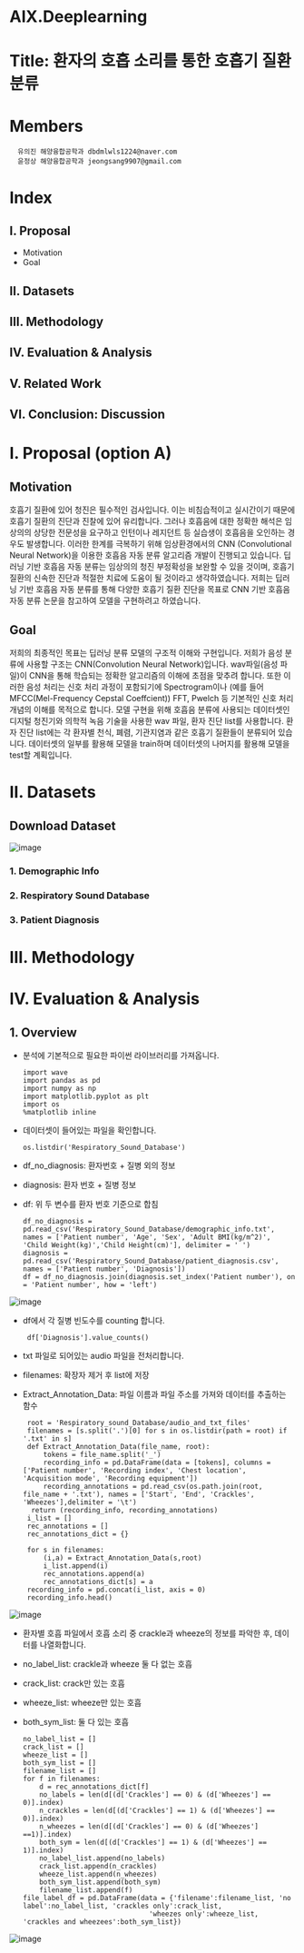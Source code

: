 # AIX.Deeplearning
# Title: 환자의 호흡 소리를 통한 호흡기 질환 분류
# Members
      유의진 해양융합공학과 dbdmlwls1224@naver.com
      윤정상 해양융합공학과 jeongsang9907@gmail.com
# Index
## Ⅰ. Proposal
- Motivation
- Goal
## Ⅱ. Datasets
## Ⅲ. Methodology
## Ⅳ. Evaluation & Analysis
## Ⅴ. Related Work
## Ⅵ. Conclusion: Discussion
# Ⅰ. Proposal (option A)
## Motivation
호흡기 질환에 있어 청진은 필수적인 검사입니다. 이는 비침습적이고 실시간이기 때문에 호흡기 질환의 진단과 진찰에 있어 유리합니다. 그러나 호흡음에 대한 정확한 해석은 임상의의 상당한 전문성을 요구하고 인턴이나 레지던트 등 실습생이 호흡음을 오인하는 경우도 발생합니다. 이러한 한계를 극복하기 위해 임상환경에서의 CNN  (Convolutional Neural Network)을 이용한 호흡음 자동 분류 알고리즘 개발이 진행되고 있습니다. 딥러닝 기반 호흡음 자동 분류는 임상의의 청진 부정확성을 보완할 수 있을 것이며, 호흡기 질환의 신속한 진단과 적절한 치료에 도움이 될 것이라고 생각하였습니다. 저희는 딥러닝 기반 호흡음 자동 분류를 통해 다양한 호흡기 질환 진단을 목표로 CNN 기반 호흡음 자동 분류 논문을 참고하여 모델을 구현하려고 하였습니다.
## Goal
저희의 최종적인 목표는 딥러닝 분류 모델의 구조적 이해와 구현입니다. 저희가 음성 분류에 사용할 구조는 CNN(Convolution Neural Network)입니다. wav파일(음성 파일)이 CNN을 통해 학습되는 정확한 알고리즘의 이해에 초점을 맞추려 합니다. 또한 이러한 음성 처리는 신호 처리 과정이 포함되기에 Spectrogram이나 (예를 들어 MFCC(Mel-Frequency Cepstal Coeffcient)) FFT, Pwelch 등 기본적인 신호 처리 개념의 이해를 목적으로 합니다. 모델 구현을 위해 호흡음 분류에 사용되는 데이터셋인 디지털 청진기와 의학적 녹음 기술을 사용한 wav 파일, 환자 진단 list를 사용합니다. 환자 진단 list에는 각 환자별 천식, 폐렴, 기관지염과 같은 호흡기 질환들이 분류되어 있습니다. 데이터셋의 일부를 활용해 모델을 train하며 데이터셋의 나머지를 활용해 모델을 test할 계획입니다.
# Ⅱ. Datasets
## Download Dataset

![image](https://github.com/YUUIJIN/YUUIJIN.github.io/assets/149877341/9135c1f2-4525-480c-8eea-94e8a1b4069b)

### 1. Demographic Info
### 2. Respiratory Sound Database
### 3. Patient Diagnosis

# Ⅲ. Methodology
# Ⅳ. Evaluation & Analysis
## 1. Overview
- 분석에 기본적으로 필요한 파이썬 라이브러리를 가져옵니다.
  
      import wave
      import pandas as pd
      import numpy as np
      import matplotlib.pyplot as plt
      import os
      %matplotlib inline
  
- 데이터셋이 들어있는 파일을 확인합니다.

      os.listdir('Respiratory_Sound_Database')

-  df_no_diagnosis: 환자번호 + 질병 외의 정보
-  diagnosis: 환자 번호 + 질병 정보
-  df: 위 두 변수를 환자 번호 기준으로 합침
  
       df_no_diagnosis = pd.read_csv('Respiratory_Sound_Database/demographic_info.txt', names = ['Patient number', 'Age', 'Sex', 'Adult BMI(kg/m^2)', 'Child Weight(kg)','Child Height(cm)'], delimiter = ' ')
       diagnosis = pd.read_csv('Respiratory_Sound_Database/patient_diagnosis.csv', names = ['Patient number', 'Diagnosis'])
       df = df_no_diagnosis.join(diagnosis.set_index('Patient number'), on = 'Patient number', how = 'left')

![image](https://github.com/YUUIJIN/YUUIJIN.github.io/assets/134063047/f1f0911f-6b8f-4e11-94d3-305f98f0c0a2)

- df에서 각 질병 빈도수를 counting 합니다.
  
       df['Diagnosis'].value_counts()

- txt 파일로 되어있는 audio 파일을 전처리합니다.
- filenames: 확장자 제거 후 list에 저장
- Extract_Annotation_Data: 파일 이름과 파일 주소를 가져와 데이터를 추출하는 함수
  
       root = 'Respiratory_sound_Database/audio_and_txt_files'
       filenames = [s.split('.')[0] for s in os.listdir(path = root) if '.txt' in s]
       def Extract_Annotation_Data(file_name, root):
           tokens = file_name.split('_')
           recording_info = pd.DataFrame(data = [tokens], columns = ['Patient number', 'Recording index', 'Chest location', 'Acquisition mode', 'Recording equipment'])
           recording_annotations = pd.read_csv(os.path.join(root, file_name + '.txt'), names = ['Start', 'End', 'Crackles', 'Wheezes'],delimiter = '\t')
        return (recording_info, recording_annotations)
       i_list = []
       rec_annotations = []
       rec_annotations_dict = {}
  
       for s in filenames:
           (i,a) = Extract_Annotation_Data(s,root)
           i_list.append(i)
           rec_annotations.append(a)
           rec_annotations_dict[s] = a
       recording_info = pd.concat(i_list, axis = 0)
       recording_info.head()

![image](https://github.com/YUUIJIN/YUUIJIN.github.io/assets/134063047/bf0ac7cd-094e-44c2-ba39-4e46b21ab196)

- 환자별 호흡 파일에서 호흡 소리 중 crackle과 wheeze의 정보를 파악한 후, 데이터를 나열화합니다.
- no_label_list: crackle과 wheeze 둘 다 없는 호흡
- crack_list: crack만 있는 호흡
- wheeze_list: wheeze만 있는 호흡
- both_sym_list: 둘 다 있는 호흡
  
      no_label_list = []
      crack_list = []
      wheeze_list = []
      both_sym_list = []
      filename_list = []
      for f in filenames:
          d = rec_annotations_dict[f]
          no_labels = len(d[(d['Crackles'] == 0) & (d['Wheezes'] == 0)].index)
          n_crackles = len(d[(d['Crackles'] == 1) & (d['Wheezes'] == 0)].index)
          n_wheezes = len(d[(d['Crackles'] == 0) & (d['Wheezes'] ==1)].index)
          both_sym = len(d[(d['Crackles'] == 1) & (d['Wheezes'] == 1)].index)
          no_label_list.append(no_labels)
          crack_list.append(n_crackles)
          wheeze_list.append(n_wheezes)
          both_sym_list.append(both_sym)
          filename_list.append(f)
      file_label_df = pd.DataFrame(data = {'filename':filename_list, 'no label':no_label_list, 'crackles only':crack_list, 
                                     'wheezes only':wheeze_list, 'crackles and wheezees':both_sym_list})
![image](https://github.com/YUUIJIN/YUUIJIN.github.io/assets/134063047/aa087064-7b09-4471-ae2b-1cde42521e98)
